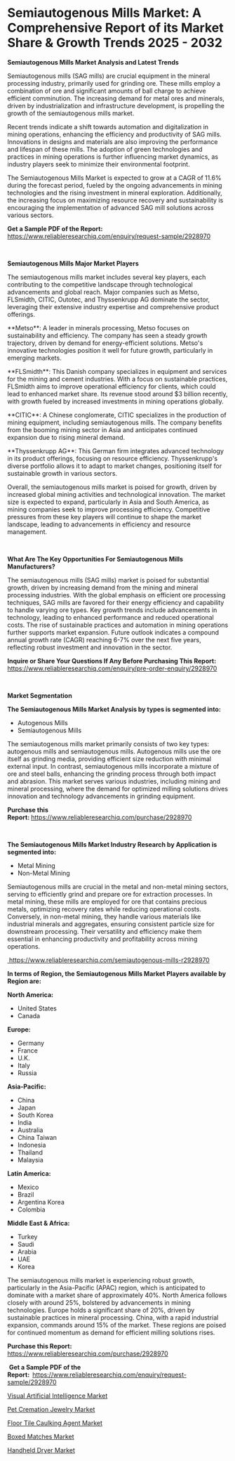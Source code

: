 <p><h1>Semiautogenous Mills Market: A Comprehensive Report of its Market Share & Growth Trends 2025 - 2032</h1></p><p><strong>Semiautogenous Mills Market Analysis and Latest Trends</strong></p>
<p><p>Semiautogenous mills (SAG mills) are crucial equipment in the mineral processing industry, primarily used for grinding ore. These mills employ a combination of ore and significant amounts of ball charge to achieve efficient comminution. The increasing demand for metal ores and minerals, driven by industrialization and infrastructure development, is propelling the growth of the semiautogenous mills market. </p><p>Recent trends indicate a shift towards automation and digitalization in mining operations, enhancing the efficiency and productivity of SAG mills. Innovations in designs and materials are also improving the performance and lifespan of these mills. The adoption of green technologies and practices in mining operations is further influencing market dynamics, as industry players seek to minimize their environmental footprint. </p><p>The Semiautogenous Mills Market is expected to grow at a CAGR of 11.6% during the forecast period, fueled by the ongoing advancements in mining technologies and the rising investment in mineral exploration. Additionally, the increasing focus on maximizing resource recovery and sustainability is encouraging the implementation of advanced SAG mill solutions across various sectors.</p></p>
<p><strong>Get a Sample PDF of the Report:&nbsp;</strong> <a href="https://www.reliableresearchiq.com/enquiry/request-sample/2928970?utm_campaign=1877&utm_medium=2&utm_source=Github&utm_content=ia&utm_term=12032025&utm_id=semiautogenous-mills">https://www.reliableresearchiq.com/enquiry/request-sample/2928970</a></p>
<p>&nbsp;</p>
<p><strong>Semiautogenous Mills Major Market Players</strong></p>
<p><p>The semiautogenous mills market includes several key players, each contributing to the competitive landscape through technological advancements and global reach. Major companies such as Metso, FLSmidth, CITIC, Outotec, and Thyssenkrupp AG dominate the sector, leveraging their extensive industry expertise and comprehensive product offerings.</p><p>**Metso**: A leader in minerals processing, Metso focuses on sustainability and efficiency. The company has seen a steady growth trajectory, driven by demand for energy-efficient solutions. Metso's innovative technologies position it well for future growth, particularly in emerging markets.</p><p>**FLSmidth**: This Danish company specializes in equipment and services for the mining and cement industries. With a focus on sustainable practices, FLSmidth aims to improve operational efficiency for clients, which could lead to enhanced market share. Its revenue stood around $3 billion recently, with growth fueled by increased investments in mining operations globally.</p><p>**CITIC**: A Chinese conglomerate, CITIC specializes in the production of mining equipment, including semiautogenous mills. The company benefits from the booming mining sector in Asia and anticipates continued expansion due to rising mineral demand.</p><p>**Thyssenkrupp AG**: This German firm integrates advanced technology in its product offerings, focusing on resource efficiency. Thyssenkrupp's diverse portfolio allows it to adapt to market changes, positioning itself for sustainable growth in various sectors.</p><p>Overall, the semiautogenous mills market is poised for growth, driven by increased global mining activities and technological innovation. The market size is expected to expand, particularly in Asia and South America, as mining companies seek to improve processing efficiency. Competitive pressures from these key players will continue to shape the market landscape, leading to advancements in efficiency and resource management.</p></p>
<p>&nbsp;</p>
<p><strong>What Are The Key Opportunities For Semiautogenous Mills Manufacturers?</strong></p>
<p><p>The semiautogenous mills (SAG mills) market is poised for substantial growth, driven by increasing demand from the mining and mineral processing industries. With the global emphasis on efficient ore processing techniques, SAG mills are favored for their energy efficiency and capability to handle varying ore types. Key growth trends include advancements in technology, leading to enhanced performance and reduced operational costs. The rise of sustainable practices and automation in mining operations further supports market expansion. Future outlook indicates a compound annual growth rate (CAGR) reaching 6-7% over the next five years, reflecting robust investment and innovation in the sector.</p></p>
<p><strong>Inquire or Share Your Questions If Any Before Purchasing This Report:</strong> <a href="https://www.reliableresearchiq.com/enquiry/pre-order-enquiry/2928970?utm_campaign=1877&utm_medium=2&utm_source=Github&utm_content=ia&utm_term=12032025&utm_id=semiautogenous-mills">https://www.reliableresearchiq.com/enquiry/pre-order-enquiry/2928970</a></p>
<p>&nbsp;</p>
<p><strong>Market Segmentation</strong></p>
<p><strong>The Semiautogenous Mills Market Analysis by types is segmented into:</strong></p>
<p><ul><li>Autogenous Mills</li><li>Semiautogenous Mills</li></ul></p>
<p><p>The semiautogenous mills market primarily consists of two key types: autogenous mills and semiautogenous mills. Autogenous mills use the ore itself as grinding media, providing efficient size reduction with minimal external input. In contrast, semiautogenous mills incorporate a mixture of ore and steel balls, enhancing the grinding process through both impact and abrasion. This market serves various industries, including mining and mineral processing, where the demand for optimized milling solutions drives innovation and technology advancements in grinding equipment.</p></p>
<p><strong>Purchase this Report:&nbsp;</strong><a href="https://www.reliableresearchiq.com/purchase/2928970?utm_campaign=1877&utm_medium=2&utm_source=Github&utm_content=ia&utm_term=12032025&utm_id=semiautogenous-mills">https://www.reliableresearchiq.com/purchase/2928970</a></p>
<p>&nbsp;</p>
<p><strong>The Semiautogenous Mills Market Industry Research by Application is segmented into:</strong></p>
<p><ul><li>Metal Mining</li><li>Non-Metal Mining</li></ul></p>
<p><p>Semiautogenous mills are crucial in the metal and non-metal mining sectors, serving to efficiently grind and prepare ore for extraction processes. In metal mining, these mills are employed for ore that contains precious metals, optimizing recovery rates while reducing operational costs. Conversely, in non-metal mining, they handle various materials like industrial minerals and aggregates, ensuring consistent particle size for downstream processing. Their versatility and efficiency make them essential in enhancing productivity and profitability across mining operations.</p></p>
<p><a href="https://www.reliableresearchiq.com/semiautogenous-mills-r2928970?utm_campaign=1877&utm_medium=2&utm_source=Github&utm_content=ia&utm_term=12032025&utm_id=semiautogenous-mills">&nbsp;https://www.reliableresearchiq.com/semiautogenous-mills-r2928970</a></p>
<p><strong>In terms of Region, the Semiautogenous Mills Market Players available by Region are:</strong></p>
<p>
    <p> <strong> North America: </strong>
        <ul>
            <li>United States</li>
            <li>Canada</li>
        </ul>
        </p> 
    <p> <strong> Europe: </strong>
        <ul>
            <li>Germany</li>
            <li>France</li>
            <li>U.K.</li>
            <li>Italy</li>
            <li>Russia</li>
        </ul>
        </p> 
    <p> <strong> Asia-Pacific: </strong>
        <ul>
            <li>China</li>
            <li>Japan</li>
            <li>South Korea</li>
            <li>India</li>
            <li>Australia</li>
            <li>China Taiwan</li>
            <li>Indonesia</li>
            <li>Thailand</li>
            <li>Malaysia</li>
        </ul>
        </p> 
    <p> <strong> Latin America: </strong>
        <ul>
            <li>Mexico</li>
            <li>Brazil</li>
            <li>Argentina Korea</li>
            <li>Colombia</li>
        </ul>
        </p> 
    <p> <strong> Middle East & Africa: </strong>
        <ul>
            <li>Turkey</li>
            <li>Saudi</li>
            <li>Arabia</li>
            <li>UAE</li>
            <li>Korea</li>
        </ul>
    </p>
    </p>
<p><p>The semiautogenous mills market is experiencing robust growth, particularly in the Asia-Pacific (APAC) region, which is anticipated to dominate with a market share of approximately 40%. North America follows closely with around 25%, bolstered by advancements in mining technologies. Europe holds a significant share of 20%, driven by sustainable practices in mineral processing. China, with a rapid industrial expansion, commands around 15% of the market. These regions are poised for continued momentum as demand for efficient milling solutions rises.</p></p>
<p><strong>Purchase this Report: </strong><a href="https://www.reliableresearchiq.com/purchase/2928970?utm_campaign=1877&utm_medium=2&utm_source=Github&utm_content=ia&utm_term=12032025&utm_id=semiautogenous-mills">https://www.reliableresearchiq.com/purchase/2928970</a></p>
<p>&nbsp;<strong>Get a Sample PDF of the Report:&nbsp;&nbsp;</strong><a href="https://www.reliableresearchiq.com/enquiry/request-sample/2928970?utm_campaign=1877&utm_medium=2&utm_source=Github&utm_content=ia&utm_term=12032025&utm_id=semiautogenous-mills">https://www.reliableresearchiq.com/enquiry/request-sample/2928970</a></p>
<p><strong></strong></p>
<p><p><a href="https://github.com/gassmkalay/Market-Research-Report-List-1/blob/main/visual-artificial-intelligence-market.md?utm_campaign=1877&utm_medium=2&utm_source=Github&utm_content=ia&utm_term=12032025&utm_id=semiautogenous-mills">Visual Artificial Intelligence Market</a></p><p><a href="https://github.com/bichukapac/Market-Research-Report-List-1/blob/main/pet-cremation-jewelry-market.md?utm_campaign=1877&utm_medium=2&utm_source=Github&utm_content=ia&utm_term=12032025&utm_id=semiautogenous-mills">Pet Cremation Jewelry Market</a></p><p><a href="https://github.com/swaftaenglem/Market-Research-Report-List-1/blob/main/floor-tile-caulking-agent-market.md?utm_campaign=1877&utm_medium=2&utm_source=Github&utm_content=ia&utm_term=12032025&utm_id=semiautogenous-mills">Floor Tile Caulking Agent Market</a></p><p><a href="https://github.com/ayondaylos/Market-Research-Report-List-1/blob/main/boxed-matches-market.md?utm_campaign=1877&utm_medium=2&utm_source=Github&utm_content=ia&utm_term=12032025&utm_id=semiautogenous-mills">Boxed Matches Market</a></p><p><a href="https://github.com/laveeasaadrh/Market-Research-Report-List-1/blob/main/handheld-dryer-market.md?utm_campaign=1877&utm_medium=2&utm_source=Github&utm_content=ia&utm_term=12032025&utm_id=semiautogenous-mills">Handheld Dryer Market</a></p></p>